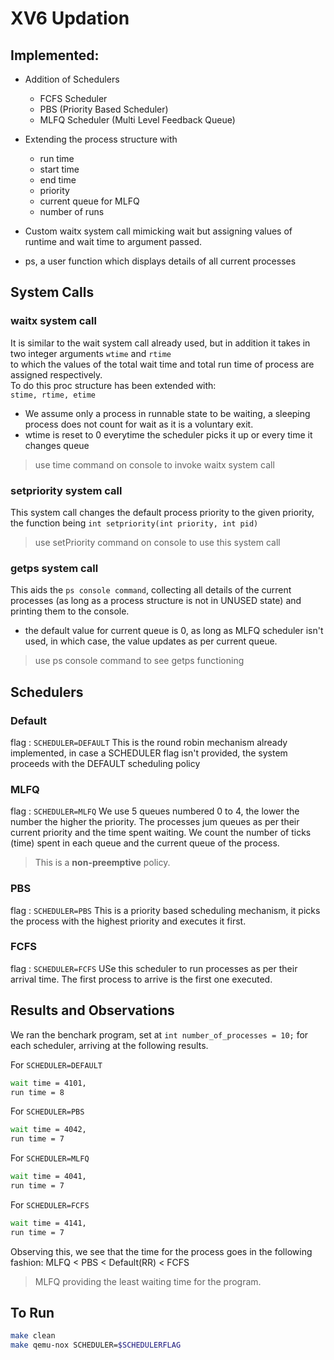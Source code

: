 # XV6 Updation

## Implemented:
* Addition of Schedulers
    * FCFS Scheduler
    * PBS (Priority Based Scheduler)
    * MLFQ Scheduler (Multi Level Feedback Queue)

* Extending the process structure with
    * run time
    * start time
    * end time
    * priority
    * current queue for MLFQ
    * number of runs

* Custom waitx system call mimicking wait but assigning values of runtime and wait time to argument passed.

* ps, a user function which displays details of all current processes

## System Calls

### waitx system call
It is similar to the wait system call already used, but in addition it takes in two integer arguments ```wtime``` and ```rtime```  
to which the values of the total wait time and total run time of process are assigned respectively.  
To do this proc structure has been extended with:  
    ```stime, rtime, etime```  

* We assume only a process in runnable state to be waiting, a sleeping process does not count for wait as it is a voluntary exit.
* wtime is reset to 0 everytime the scheduler picks it up or every time it changes queue

> use time command on console to invoke waitx system call

### setpriority system call
This system call changes the default process priority to the given priority, the function being ```int setpriority(int priority, int pid)```

> use setPriority command on console to use this system call

### getps system call
This aids the ```ps console command```, collecting all details of the current processes (as long as a process structure is not in UNUSED state) and printing them to the console.
* the default value for current queue is 0, as long as MLFQ scheduler isn't used, in which case, the value updates as per current queue.

> use ps console command to see getps functioning

## Schedulers

### Default
flag : ```SCHEDULER=DEFAULT``` 
This is the round robin mechanism already implemented, in case a SCHEDULER flag isn't provided, the system proceeds with the DEFAULT scheduling policy

### MLFQ
flag : ```SCHEDULER=MLFQ```
We use 5 queues numbered 0 to 4, the lower the number the higher the priority. The processes jum queues as per their current priority and the time spent waiting. 
We count the number of ticks (time) spent in each queue and the current queue of the process.
> This is a **non-preemptive** policy.

### PBS
flag : ```SCHEDULER=PBS```
This is a priority based scheduling mechanism, it picks the process with the highest priority and executes it first.

### FCFS
flag : ```SCHEDULER=FCFS```
USe this scheduler to run processes as per their arrival time. The first process to arrive is the first one executed.

## Results and Observations
We ran the benchark program, set at ```int number_of_processes = 10;``` for each scheduler, arriving at the following results.

For ```SCHEDULER=DEFAULT``` 
``` bash
wait time = 4101,
run time = 8
```

For ```SCHEDULER=PBS``` 
``` bash
wait time = 4042,
run time = 7
```

For ```SCHEDULER=MLFQ``` 
``` bash
wait time = 4041,
run time = 7
```

For ```SCHEDULER=FCFS``` 
``` bash
wait time = 4141,
run time = 7
```

Observing this, we see that the time for the process goes in the following fashion:
MLFQ < PBS < Default(RR) < FCFS

> MLFQ providing the least waiting time for the program.

## To Run

```bash
make clean
make qemu-nox SCHEDULER=$SCHEDULERFLAG
```